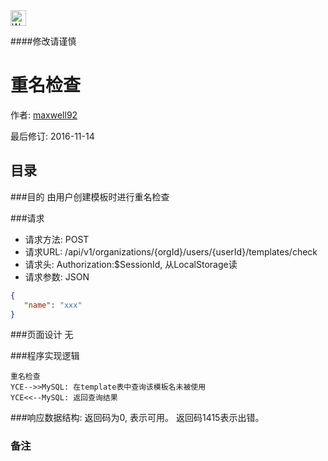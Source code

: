 <img src="http://kubernetes.io/kubernetes/img/warning.png" alt="WARNING" width="25" height="25"> 

####修改请谨慎

重名检查
==============

作者: [maxwell92](https://github.com/maxwell92)

最后修订: 2016-11-14

目录
--------------
###目的
由用户创建模板时进行重名检查

###请求

* 请求方法: POST 
* 请求URL: /api/v1/organizations/{orgId}/users/{userId}/templates/check
* 请求头: Authorization:$SessionId, 从LocalStorage读  
* 请求参数: 
JSON
```json
{
   "name": "xxx"
}
```


###页面设计 
无


###程序实现逻辑
```Title: 
重名检查 
YCE-->>MySQL: 在template表中查询该模板名未被使用
YCE<<--MySQL: 返回查询结果 
```

###响应数据结构: 
返回码为0, 表示可用。
返回码1415表示出错。

### 备注